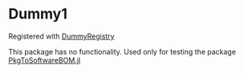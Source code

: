 # Dummy1

Registered with [DummyRegistry](https://github.com/SamuraiAku/DummyRegistry.jl)

This package has no functionality. Used only for testing the package [PkgToSoftwareBOM.jl](https://github.com/SamuraiAku/PkgToSoftwareBOM.jl)
